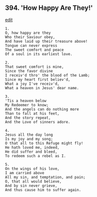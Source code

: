 
## 394.  'How Happy Are They!'
[edit](https://docs.google.com/document/d/1PNllg03J6G5jDIF%2DxeZ2cPAZZzzEAp6T/edit?mode=html)



    1.
    O, how happy are they
    Who their Saviour obey,
    And have laid up their treasure above!
    Tongue can never express
    The sweet comfort and peace
    Of a soul in its earliest love.

    2.
    That sweet comfort is mine,
    Since the favor divine
    I receiv'd thro' the blood of the Lamb;
    Since my heart first believ'd,
    What a joy I've receiv'd,
    What a heaven in Jesus' dear name.

    3.
    'Tis a heaven below
    My Redeemer to know;
    And the angels can do nothing more
    Than to fall at his feet,
    And the story repeat,
    And the Love of sinners adore.

    4.
    Jesus all the day long
    Is my joy and my song;
    O that all to this Refuge might fly!
    He hath loved me, indeed,
    He did suffer and bleed,
    To redeem such a rebel as I.

    5.
    On the wings of his love,
    I am carried above
    All my sin, and temptation, and pain;
    O, that all would believe,
    And by sin never grieve,
    And thus cause him to suffer again.
